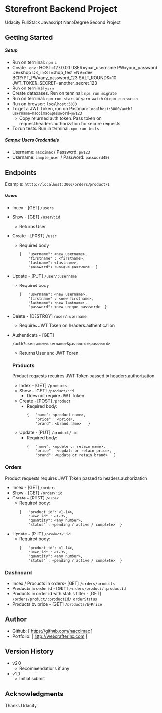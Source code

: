 # Storefront Backend Project
Udacity FullStack Javascript NanoDegree Second Project

## Getting Started

##### Setup
* Run on terminal: `npm i`
* Create `.env` :
      HOST=127.0.0.1
      USER=your_username
      PW=your_password
      DB=shop
      DB_TEST=shop_test
      ENV=dev
      BCRYPT_PW=any_password_123
      SALT_ROUNDS=10
      JWT_TOKEN_SECRET=another_secret_123
* Run on terminal `yarn`
* Create databases. Run on terminal: `npm run migrate`
* Run on terminal: `npm run start` or `yarn watch` or `npm run watch`
* Run on browser:  `localhost:3000`
* To get a JWT Token, run on Postman: `localhost:3000/auth?username=maccimac&password=pw123`
  * Copy returned auth token. Pass token on request.headers.authorization for secure requests
* To run tests. Run in terminal: `npm run tests`

##### Sample Users Credentials
* Username: `maccimac` / Password: `pw123`
* Username: `sample_user` / Password: `password456`  


## Endpoints
 Example: `htttp://localhost:3000/orders/product/1`

##### Users
* Index - [GET] `/users`
* Show - [GET] `/user/:id`
  * Returns User
* Create - [POST] `/user`
  * Required body
    ```
    {   "username": <new username>,
        "firstname" : <firstname>,
        "lastname": <lastname>,
        "password": <unique password>  }
    ```
* Update - [PUT] `/user/:username`
  * Required body
    ```
    {   "username": <new username>,
        "firstname" : <new firstname>,
        "lastname": <new lastname>,
        "password": <new unique password>  }
    ```    
* Delete - [DESTROY] `/user/:username`
  * Requires JWT Token on headers.authentication
* Authenticate - [GET]
  ```
  /auth?username=<username>&password=<password>
  ```
  * Returns User and JWT Token

  ### Products
  Product requests requires JWT Token passed to headers.authorization
  * Index - [GET] `/products`
  * Show - [GET] `/product/:id`
    * Does not require JWT Token
  * Create - [POST] `/product`
    * Required body:
      ```
      {   "name": <product name>,
          "price" : <price>,
          "brand": <brand name>   }
      ```
  * Update - [PUT] `/product/:id`
    * Required body:
      ```
      {   "name": <update or retain name>,
          "price" : <update or retain price>,
          "brand": <update or retain brand>   }
      ```

### Orders
Product requests requires JWT Token passed to headers.authorization
* Index - [GET] `/orders`
* Show - [GET] `/order/:id`
* Create - [POST] `/order`
  * Required body:
    ```
    {   "product_id": <1-14>,
        "user_id" : <1-3>,
        "quantity": <any number>,
        "status" : <pending / active / complete>  }
    ```
* Update - [PUT] `/product/:id`
  * Required body:
    ```
    {   "product_id": <1-14>,
        "user_id" : <1-3>,
        "quantity": <any number>,
        "status" : <pending / active / complete>  }
    ```


### Dashboard
* Index / Products in orders- [GET] `/orders/products`
* Products in order id - [GET] `/orders/product/:productId`
* Products in order id with status filter - [GET] `/orders/product/:productId/:orderStatus`
* Products by price - [GET] `/products/byPrice`



## Author
  * Github: [ https://github.com/maccimac ]
  * Portfolio: [ http://webcrafterinc.com ]


## Version History
* v2.0
    * Recommendations if any
* v1.0
    * Initial submit

## Acknowledgments
Thanks Udacity!
